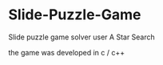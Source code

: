 # Slide-Puzzle-Game
Slide puzzle game solver user A Star Search 

the game was developed  in c / c++
